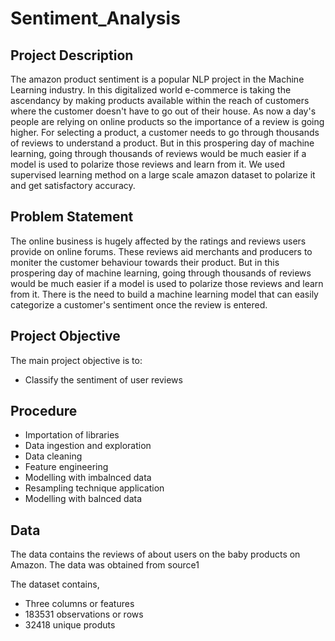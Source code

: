 # Sentiment_Analysis
## Project Description
The amazon product sentiment is a popular NLP project in the Machine Learning industry. In this digitalized world e-commerce is taking the ascendancy by making products available within the reach of customers where the customer doesn't have to go out of their house. As now a day's people are relying on online products so the importance of a review is going higher. For selecting a product, a customer needs to go through thousands of reviews to understand a product. But in this prospering day of machine learning, going through thousands of reviews would be much easier if a model is used to polarize those reviews and learn from it. We used supervised learning method on a large scale amazon dataset to polarize it and get satisfactory accuracy.

## Problem Statement
The online business is hugely affected by the ratings and reviews users provide on online forums. These reviews aid merchants and producers to moniter the customer behaviour towards their product. But in this prospering day of machine learning, going through thousands of reviews would be much easier if a model is used to polarize those reviews and learn from it. There is the need to build a machine learning model that can easily categorize a customer's sentiment once the review is entered.

## Project Objective
The main project objective is to:
* Classify the sentiment of user reviews

## Procedure
* Importation of libraries
* Data ingestion and exploration
* Data cleaning
* Feature engineering
* Modelling with imbalnced data
* Resampling technique application
* Modelling with balnced data

## Data
The data contains the reviews of about users on the baby products on Amazon. The data was obtained from source1

The dataset contains,

* Three columns or features
* 183531 observations or rows
* 32418 unique produts
